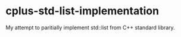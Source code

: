 # cplus-std-list-implementation

My attempt to paritially implement std::list from C++ standard library.
